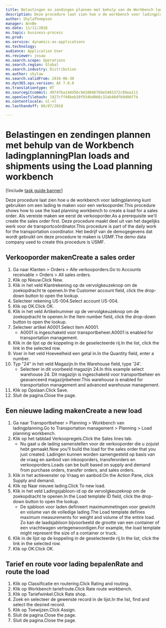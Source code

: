 ```yaml
--- 
title: Belastingen en zendingen plannen met behulp van de Workbench ladingplanning
description: Deze procedure laat zien hoe u de workbench voor ladingplanning kunt gebruiken om een lading te maken voor een verkooporder.
author: ShylaThompson
manager: AnnBe
ms.date: 11/11/2016
ms.topic: business-process
ms.prod: 
ms.service: dynamics-ax-applications
ms.technology: 
audience: Application User
ms.reviewer: josaw
ms.search.scope: Operations
ms.search.region: Global
ms.search.industry: Distribution
ms.author: shylaw
ms.search.validFrom: 2016-06-30
ms.dyn365.ops.version: AX 7.0.0
ms.translationtype: HT
ms.sourcegitcommit: d9747ba144d56c9410846769e5465372c89ea111
ms.openlocfilehash: 1927cff48beb30f934bd066c32ab48dfb9d06f74
ms.contentlocale: nl-nl
ms.lasthandoff: 08/07/2018

---
```

# <a name="plan-loads-and-shipments-using-the-load-planning-workbench"></a><span data-ttu-id="cc4c3-103">Belastingen en zendingen plannen met behulp van de Workbench ladingplanning</span><span class="sxs-lookup"><span data-stu-id="cc4c3-103">Plan loads and shipments using the Load planning workbench</span></span>

[!include [task guide banner](../../includes/task-guide-banner.md)]

<span data-ttu-id="cc4c3-104">Deze procedure laat zien hoe u de workbench voor ladingplanning kunt gebruiken om een lading te maken voor een verkooporder.</span><span class="sxs-lookup"><span data-stu-id="cc4c3-104">This procedure shows how to use the load planning workbench to create a load for a sales order.</span></span> <span data-ttu-id="cc4c3-105">Als vereiste maken we eerst de verkooporder.</span><span class="sxs-lookup"><span data-stu-id="cc4c3-105">As a prerequisite we'll create the sales order first.</span></span> <span data-ttu-id="cc4c3-106">Deze procedure maakt deel uit van het dagelijks werk voor de transportcoördinator.</span><span class="sxs-lookup"><span data-stu-id="cc4c3-106">This procedure is part of the daily work for the transportation coordinator.</span></span> <span data-ttu-id="cc4c3-107">Het bedrijf van de demogegevens dat wordt gebruikt om deze procedure te maken is USMF.</span><span class="sxs-lookup"><span data-stu-id="cc4c3-107">The demo data company used to create this procedure is USMF.</span></span>


## <a name="create-a-sales-order"></a><span data-ttu-id="cc4c3-108">Verkooporder maken</span><span class="sxs-lookup"><span data-stu-id="cc4c3-108">Create a sales order</span></span>
1. <span data-ttu-id="cc4c3-109">Ga naar Klanten > Orders > Alle verkooporders.</span><span class="sxs-lookup"><span data-stu-id="cc4c3-109">Go to Accounts receivable > Orders > All sales orders.</span></span>
2. <span data-ttu-id="cc4c3-110">Klik op Nieuw.</span><span class="sxs-lookup"><span data-stu-id="cc4c3-110">Click New.</span></span>
3. <span data-ttu-id="cc4c3-111">Klik in het veld Klantrekening op de vervolgkeuzeknop om de zoekopdracht te openen.</span><span class="sxs-lookup"><span data-stu-id="cc4c3-111">In the Customer account field, click the drop-down button to open the lookup.</span></span>
4. <span data-ttu-id="cc4c3-112">Selecteer rekening US-004.</span><span class="sxs-lookup"><span data-stu-id="cc4c3-112">Select account US-004.</span></span>
5. <span data-ttu-id="cc4c3-113">Klik op OK.</span><span class="sxs-lookup"><span data-stu-id="cc4c3-113">Click OK.</span></span>
6. <span data-ttu-id="cc4c3-114">Klik in het veld Artikelnummer op de vervolgkeuzeknop om de zoekopdracht te openen.</span><span class="sxs-lookup"><span data-stu-id="cc4c3-114">In the Item number field, click the drop-down button to open the lookup.</span></span>
7. <span data-ttu-id="cc4c3-115">Selecteer artikel A0001.</span><span class="sxs-lookup"><span data-stu-id="cc4c3-115">Select item A0001.</span></span>
    * <span data-ttu-id="cc4c3-116">A0001 is ingeschakeld voor transportbeheer.</span><span class="sxs-lookup"><span data-stu-id="cc4c3-116">A0001 is enabled for transportation management.</span></span>  
8. <span data-ttu-id="cc4c3-117">Klik in de lijst op de koppeling in de geselecteerde rij.</span><span class="sxs-lookup"><span data-stu-id="cc4c3-117">In the list, click the link in the selected row.</span></span>
9. <span data-ttu-id="cc4c3-118">Voer in het veld Hoeveelheid een getal in.</span><span class="sxs-lookup"><span data-stu-id="cc4c3-118">In the Quantity field, enter a number.</span></span>
10. <span data-ttu-id="cc4c3-119">Typ "24" in het veld Magazijn.</span><span class="sxs-lookup"><span data-stu-id="cc4c3-119">In the Warehouse field, type '24'.</span></span>
    * <span data-ttu-id="cc4c3-120">Selecteer in dit voorbeeld magazijn 24.</span><span class="sxs-lookup"><span data-stu-id="cc4c3-120">In this example select warehouse 24.</span></span> <span data-ttu-id="cc4c3-121">Dit magazijn is ingeschakeld voor transportbeheer en geavanceerd magazijnbeheer.</span><span class="sxs-lookup"><span data-stu-id="cc4c3-121">This warehouse is enabled for transportation management and advanced warehouse management.</span></span>  
11. <span data-ttu-id="cc4c3-122">Klik op Opslaan.</span><span class="sxs-lookup"><span data-stu-id="cc4c3-122">Click Save.</span></span>
12. <span data-ttu-id="cc4c3-123">Sluit de pagina.</span><span class="sxs-lookup"><span data-stu-id="cc4c3-123">Close the page.</span></span>

## <a name="create-a-new-load"></a><span data-ttu-id="cc4c3-124">Een nieuwe lading maken</span><span class="sxs-lookup"><span data-stu-id="cc4c3-124">Create a new load</span></span>
1. <span data-ttu-id="cc4c3-125">Ga naar Transportbeheer > Planning > Workbench van ladingplanning.</span><span class="sxs-lookup"><span data-stu-id="cc4c3-125">Go to Transportation management > Planning > Load planning workbench.</span></span>
2. <span data-ttu-id="cc4c3-126">Klik op het tabblad Verkoopregels.</span><span class="sxs-lookup"><span data-stu-id="cc4c3-126">Click the Sales lines tab.</span></span>
    * <span data-ttu-id="cc4c3-127">Nu gaat u de lading samenstellen voor de verkooporder die u zojuist hebt gemaakt.</span><span class="sxs-lookup"><span data-stu-id="cc4c3-127">Now you'll build the load for the sales order that you just created.</span></span> <span data-ttu-id="cc4c3-128">Ladingen kunnen worden samengesteld op basis van de vraag en aanbod van inkooporders, transferorders en verkooporders.</span><span class="sxs-lookup"><span data-stu-id="cc4c3-128">Loads can be built based on supply and demand from purchase orders, transfer orders, and sales orders.</span></span>  
3. <span data-ttu-id="cc4c3-129">Klik in het actievenster op Vraag en aanbod.</span><span class="sxs-lookup"><span data-stu-id="cc4c3-129">On the Action Pane, click Supply and demand.</span></span>
4. <span data-ttu-id="cc4c3-130">Klik op Naar nieuwe lading.</span><span class="sxs-lookup"><span data-stu-id="cc4c3-130">Click To new load.</span></span>
5. <span data-ttu-id="cc4c3-131">Klik in het veld Ladingsjabloon-id op de vervolgkeuzeknop om de zoekopdracht te openen.</span><span class="sxs-lookup"><span data-stu-id="cc4c3-131">In the Load template ID field, click the drop-down button to open the lookup.</span></span>
    * <span data-ttu-id="cc4c3-132">De sjabloon voor laden definieert maximummetingen voor gewicht en volume van de volledige lading.</span><span class="sxs-lookup"><span data-stu-id="cc4c3-132">The Load template defines maximum measurements for weight and volume of the entire load.</span></span> <span data-ttu-id="cc4c3-133">Zo kan de laadsjabloon bijvoorbeeld de grootte van een container of een vrachtwagen vertegenwoordigen.</span><span class="sxs-lookup"><span data-stu-id="cc4c3-133">For example, the load template might represent the size of a container or truck.</span></span>  
6. <span data-ttu-id="cc4c3-134">Klik in de lijst op de koppeling in de geselecteerde rij.</span><span class="sxs-lookup"><span data-stu-id="cc4c3-134">In the list, click the link in the selected row.</span></span>
7. <span data-ttu-id="cc4c3-135">Klik op OK.</span><span class="sxs-lookup"><span data-stu-id="cc4c3-135">Click OK.</span></span>

## <a name="rate-and-route-the-load"></a><span data-ttu-id="cc4c3-136">Tarief en route voor lading bepalen</span><span class="sxs-lookup"><span data-stu-id="cc4c3-136">Rate and route the load</span></span>
1. <span data-ttu-id="cc4c3-137">Klik op Classificatie en routering.</span><span class="sxs-lookup"><span data-stu-id="cc4c3-137">Click Rating and routing.</span></span>
2. <span data-ttu-id="cc4c3-138">Klik op Workbench tariefroute.</span><span class="sxs-lookup"><span data-stu-id="cc4c3-138">Click Rate route workbench.</span></span>
3. <span data-ttu-id="cc4c3-139">Klik op Tariefwinkel.</span><span class="sxs-lookup"><span data-stu-id="cc4c3-139">Click Rate shop.</span></span>
4. <span data-ttu-id="cc4c3-140">Zoek en selecteer de gewenste record in de lijst.</span><span class="sxs-lookup"><span data-stu-id="cc4c3-140">In the list, find and select the desired record.</span></span>
5. <span data-ttu-id="cc4c3-141">Klik op Toewijzen.</span><span class="sxs-lookup"><span data-stu-id="cc4c3-141">Click Assign.</span></span>
6. <span data-ttu-id="cc4c3-142">Sluit de pagina.</span><span class="sxs-lookup"><span data-stu-id="cc4c3-142">Close the page.</span></span>
7. <span data-ttu-id="cc4c3-143">Sluit de pagina.</span><span class="sxs-lookup"><span data-stu-id="cc4c3-143">Close the page.</span></span>


